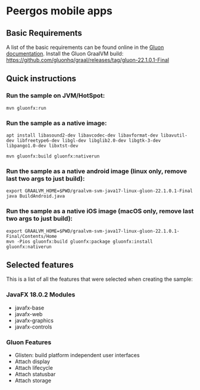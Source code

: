 # Peergos mobile apps


## Basic Requirements

A list of the basic requirements can be found online in the [Gluon documentation](https://docs.gluonhq.com/#_requirements). Install the Gluon GraalVM build:  https://github.com/gluonhq/graal/releases/tag/gluon-22.1.0.1-Final

## Quick instructions

### Run the sample on JVM/HotSpot:

    mvn gluonfx:run

### Run the sample as a native image:
    apt install libasound2-dev libavcodec-dev libavformat-dev libavutil-dev libfreetype6-dev libgl-dev libglib2.0-dev libgtk-3-dev libpango1.0-dev libxtst-dev

    mvn gluonfx:build gluonfx:nativerun

### Run the sample as a native android image (linux only, remove last two args to just build):

    export GRAALVM_HOME=$PWD/graalvm-svm-java17-linux-gluon-22.1.0.1-Final
    java BuildAndroid.java

### Run the sample as a native iOS image (macOS only, remove last two args to just build):

    export GRAALVM_HOME=$PWD/graalvm-svm-java17-linux-gluon-22.1.0.1-Final/Contents/Home
    mvn -Pios gluonfx:build gluonfx:package gluonfx:install gluonfx:nativerun

## Selected features

This is a list of all the features that were selected when creating the sample:

### JavaFX 18.0.2 Modules

 - javafx-base
 - javafx-web
 - javafx-graphics
 - javafx-controls

### Gluon Features

 - Glisten: build platform independent user interfaces
 - Attach display
 - Attach lifecycle
 - Attach statusbar
 - Attach storage